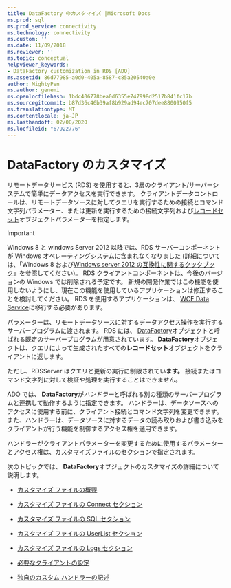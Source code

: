 ```yaml
---
title: DataFactory のカスタマイズ |Microsoft Docs
ms.prod: sql
ms.prod_service: connectivity
ms.technology: connectivity
ms.custom: ''
ms.date: 11/09/2018
ms.reviewer: ''
ms.topic: conceptual
helpviewer_keywords:
- DataFactory customization in RDS [ADO]
ms.assetid: 86d77985-a0d0-405a-8587-c85a20540a0e
author: MightyPen
ms.author: genemi
ms.openlocfilehash: 1bdc406778bea0d6355e747998d2517b841fc17b
ms.sourcegitcommit: b87d36c46b39af8b929ad94ec707dee8800950f5
ms.translationtype: MT
ms.contentlocale: ja-JP
ms.lasthandoff: 02/08/2020
ms.locfileid: "67922776"
---
```

# <a name="datafactory-customization"></a>DataFactory のカスタマイズ
リモートデータサービス (RDS) を使用すると、3層のクライアント/サーバーシステムで簡単にデータアクセスを実行できます。 クライアントデータコントロールは、リモートデータソースに対してクエリを実行するための接続とコマンド文字列パラメーター、または更新を実行するための接続文字列および[レコードセット](../../../ado/reference/ado-api/recordset-object-ado.md)オブジェクトパラメーターを指定します。  
  
> [!IMPORTANT]
>  Windows 8 と windows Server 2012 以降では、RDS サーバーコンポーネントが Windows オペレーティングシステムに含まれなくなりました (詳細については、「Windows 8 および[Windows server 2012 の互換性に関するクックブック](https://www.microsoft.com/download/details.aspx?id=27416)」を参照してください)。 RDS クライアントコンポーネントは、今後のバージョンの Windows では削除される予定です。 新規の開発作業ではこの機能を使用しないようにし、現在この機能を使用しているアプリケーションは修正することを検討してください。 RDS を使用するアプリケーションは、 [WCF Data Service](https://go.microsoft.com/fwlink/?LinkId=199565)に移行する必要があります。  
  
 パラメーターは、リモートデータソースに対するデータアクセス操作を実行するサーバープログラムに渡されます。 RDS には、 [DataFactory](../../../ado/reference/rds-api/datafactory-object-rdsserver.md)オブジェクトと呼ばれる既定のサーバープログラムが用意されています。 **DataFactory**オブジェクトは、クエリによって生成されたすべての**レコードセット**オブジェクトをクライアントに返します。  
  
 ただし、RDSServer はクエリと更新の実行に制限されてい**ます。** 接続またはコマンド文字列に対して検証や処理を実行することはできません。  
  
 ADO では、 **DataFactory**が*ハンドラー*と呼ばれる別の種類のサーバープログラムと連携して動作するように指定できます。 ハンドラーは、データソースへのアクセスに使用する前に、クライアント接続とコマンド文字列を変更できます。 また、ハンドラーは、データソースに対するデータの読み取りおよび書き込みをクライアントが行う機能を制御するアクセス権を適用できます。  
  
 ハンドラーがクライアントパラメーターを変更するために使用するパラメーターとアクセス権は、カスタマイズファイルのセクションで指定されます。  
  
 次のトピックでは、 **DataFactory**オブジェクトのカスタマイズの詳細について説明します。  
  
-   [カスタマイズ ファイルの概要](../../../ado/guide/remote-data-service/understanding-the-customization-file.md)  
  
-   [カスタマイズ ファイルの Connect セクション](../../../ado/guide/remote-data-service/customization-file-connect-section.md)  
  
-   [カスタマイズ ファイルの SQL セクション](../../../ado/guide/remote-data-service/customization-file-sql-section.md)  
  
-   [カスタマイズ ファイルの UserList セクション](../../../ado/guide/remote-data-service/customization-file-userlist-section.md)  
  
-   [カスタマイズ ファイルの Logs セクション](../../../ado/guide/remote-data-service/customization-file-logs-section.md)  
  
-   [必要なクライアントの設定](../../../ado/guide/remote-data-service/required-client-settings.md)  
  
-   [独自のカスタム ハンドラーの記述](../../../ado/guide/remote-data-service/writing-your-own-customized-handler.md)


